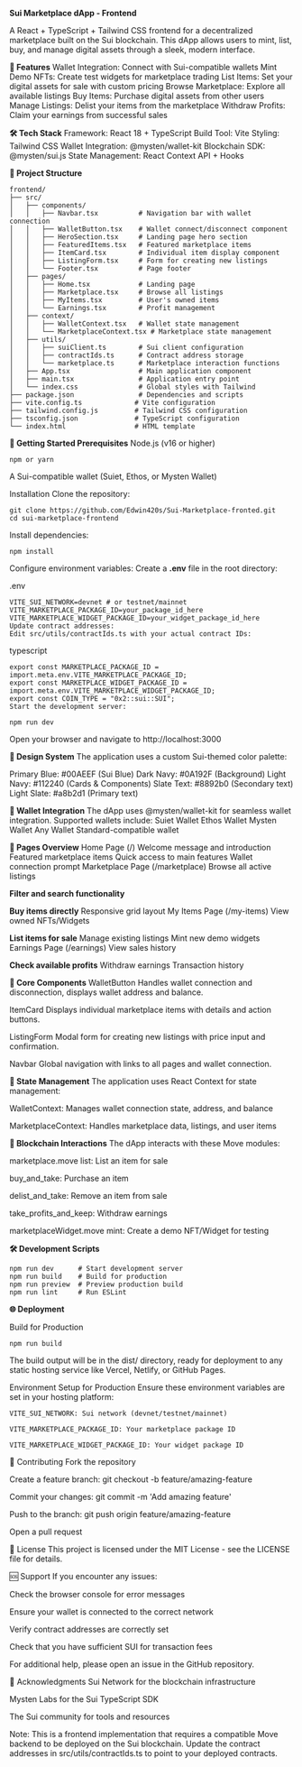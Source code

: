 **Sui Marketplace dApp - Frontend**

A React + TypeScript + Tailwind CSS frontend for a decentralized marketplace built on the Sui blockchain. This dApp allows users to mint, list, buy, and manage digital assets through a sleek, modern interface.

**🌟 Features**
Wallet Integration: Connect with Sui-compatible wallets
Mint Demo NFTs: Create test widgets for marketplace trading
List Items: Set your digital assets for sale with custom pricing
Browse Marketplace: Explore all available listings
Buy Items: Purchase digital assets from other users
Manage Listings: Delist your items from the marketplace
Withdraw Profits: Claim your earnings from successful sales

**🛠 Tech Stack**
Framework: React 18 + TypeScript
Build Tool: Vite
Styling: Tailwind CSS
Wallet Integration: @mysten/wallet-kit
Blockchain SDK: @mysten/sui.js
State Management: React Context API + Hooks

**📁 Project Structure**
```
frontend/
├── src/
│   ├── components/
│   │   ├── Navbar.tsx          # Navigation bar with wallet connection
│   │   ├── WalletButton.tsx    # Wallet connect/disconnect component
│   │   ├── HeroSection.tsx     # Landing page hero section
│   │   ├── FeaturedItems.tsx   # Featured marketplace items
│   │   ├── ItemCard.tsx        # Individual item display component
│   │   ├── ListingForm.tsx     # Form for creating new listings
│   │   └── Footer.tsx          # Page footer
│   ├── pages/
│   │   ├── Home.tsx            # Landing page
│   │   ├── Marketplace.tsx     # Browse all listings
│   │   ├── MyItems.tsx         # User's owned items
│   │   └── Earnings.tsx        # Profit management
│   ├── context/
│   │   ├── WalletContext.tsx   # Wallet state management
│   │   └── MarketplaceContext.tsx # Marketplace state management
│   ├── utils/
│   │   ├── suiClient.ts        # Sui client configuration
│   │   ├── contractIds.ts      # Contract address storage
│   │   └── marketplace.ts      # Marketplace interaction functions
│   ├── App.tsx                 # Main application component
│   ├── main.tsx                # Application entry point
│   └── index.css               # Global styles with Tailwind
├── package.json                # Dependencies and scripts
├── vite.config.ts             # Vite configuration
├── tailwind.config.js         # Tailwind CSS configuration
├── tsconfig.json              # TypeScript configuration
└── index.html                 # HTML template

```
**🚀 Getting Started
Prerequisites**
Node.js (v16 or higher)
```
npm or yarn
```
A Sui-compatible wallet (Suiet, Ethos, or Mysten Wallet)

Installation
Clone the repository:

```
git clone https://github.com/Edwin420s/Sui-Marketplace-fronted.git
cd sui-marketplace-frontend
```
Install dependencies:
```
npm install
```
Configure environment variables:
Create a **.env** file in the root directory:

.env
```
VITE_SUI_NETWORK=devnet # or testnet/mainnet
VITE_MARKETPLACE_PACKAGE_ID=your_package_id_here
VITE_MARKETPLACE_WIDGET_PACKAGE_ID=your_widget_package_id_here
Update contract addresses:
Edit src/utils/contractIds.ts with your actual contract IDs:
```
typescript
```
export const MARKETPLACE_PACKAGE_ID = import.meta.env.VITE_MARKETPLACE_PACKAGE_ID;
export const MARKETPLACE_WIDGET_PACKAGE_ID = import.meta.env.VITE_MARKETPLACE_WIDGET_PACKAGE_ID;
export const COIN_TYPE = "0x2::sui::SUI";
Start the development server:
```
```
npm run dev
```
Open your browser and navigate to http://localhost:3000

**🎨 Design System**
The application uses a custom Sui-themed color palette:

Primary Blue: #00AEEF (Sui Blue)
Dark Navy: #0A192F (Background)
Light Navy: #112240 (Cards & Components)
Slate Text: #8892b0 (Secondary text)
Light Slate: #a8b2d1 (Primary text)

**🔌 Wallet Integration**
The dApp uses @mysten/wallet-kit for seamless wallet integration. Supported wallets include:
Suiet Wallet
Ethos Wallet
Mysten Wallet
Any Wallet Standard-compatible wallet

**📱 Pages Overview**
Home Page (/)
Welcome message and introduction
Featured marketplace items
Quick access to main features
Wallet connection prompt
Marketplace Page (/marketplace)
Browse all active listings

**Filter and search functionality**

**Buy items directly**
Responsive grid layout
My Items Page (/my-items)
View owned NFTs/Widgets

**List items for sale**
Manage existing listings
Mint new demo widgets
Earnings Page (/earnings)
View sales history

**Check available profits**
Withdraw earnings
Transaction history

**🧩 Core Components**
WalletButton
Handles wallet connection and disconnection, displays wallet address and balance.

ItemCard
Displays individual marketplace items with details and action buttons.

ListingForm
Modal form for creating new listings with price input and confirmation.

Navbar
Global navigation with links to all pages and wallet connection.

**🔄 State Management**
The application uses React Context for state management:

WalletContext: Manages wallet connection state, address, and balance

MarketplaceContext: Handles marketplace data, listings, and user items

**📡 Blockchain Interactions**
The dApp interacts with these Move modules:

marketplace.move
list: List an item for sale

buy_and_take: Purchase an item

delist_and_take: Remove an item from sale

take_profits_and_keep: Withdraw earnings

marketplaceWidget.move
mint: Create a demo NFT/Widget for testing

**🛠 Development Scripts**
```
npm run dev      # Start development server
npm run build    # Build for production
npm run preview  # Preview production build
npm run lint     # Run ESLint
```

**🌐 Deployment**

Build for Production
```
npm run build
```
The build output will be in the dist/ directory, ready for deployment to any static hosting service like Vercel, Netlify, or GitHub Pages.

Environment Setup for Production
Ensure these environment variables are set in your hosting platform:
```
VITE_SUI_NETWORK: Sui network (devnet/testnet/mainnet)

VITE_MARKETPLACE_PACKAGE_ID: Your marketplace package ID

VITE_MARKETPLACE_WIDGET_PACKAGE_ID: Your widget package ID
```

🤝 Contributing
Fork the repository

Create a feature branch: git checkout -b feature/amazing-feature

Commit your changes: git commit -m 'Add amazing feature'

Push to the branch: git push origin feature/amazing-feature

Open a pull request

📄 License
This project is licensed under the MIT License - see the LICENSE file for details.

🆘 Support
If you encounter any issues:

Check the browser console for error messages

Ensure your wallet is connected to the correct network

Verify contract addresses are correctly set

Check that you have sufficient SUI for transaction fees

For additional help, please open an issue in the GitHub repository.

🙏 Acknowledgments
Sui Network for the blockchain infrastructure

Mysten Labs for the Sui TypeScript SDK

The Sui community for tools and resources

Note: This is a frontend implementation that requires a compatible Move backend to be deployed on the Sui blockchain. Update the contract addresses in src/utils/contractIds.ts to point to your deployed contracts.
